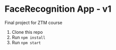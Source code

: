 # FaceRecognition App - v1
Final project for ZTM course

1. Clone this repo
2. Run `npm install`
3. Run `npm start`
